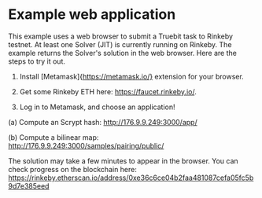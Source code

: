 # Example web application

This example uses a web browser to submit a Truebit task to Rinkeby testnet.  At least one Solver (JIT) is currently running on Rinkeby.  The example returns the Solver's solution in the web browser.  Here are the steps to try it out.

1. Install [Metamask]{https://metamask.io/} extension for your browser.

2. Get some Rinkeby ETH here: https://faucet.rinkeby.io/.

3. Log in to Metamask, and choose an application!

(a) Compute an Scrypt hash:
http://176.9.9.249:3000/app/

(b) Compute a bilinear map:
http://176.9.9.249:3000/samples/pairing/public/

The solution may take a few minutes to appear in the browser.  You can check progress on the blockchain here:
https://rinkeby.etherscan.io/address/0xe36c6ce04b2faa481087cefa05fc5b9d7e385eed
